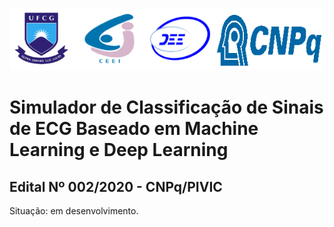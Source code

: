 ![](art/logo.png)

# Simulador de Classificação de Sinais de ECG Baseado em Machine Learning e Deep Learning
## Edital Nº 002/2020 - CNPq/PIVIC

Situação: em desenvolvimento.
